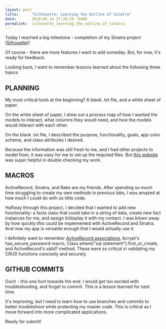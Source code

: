 ```yaml
---
layout: post
title:      "Silhouette: Learning the Outline of Sinatra"
date:       2019-05-14 17:28:19 -0400
permalink:  silhouette_learning_the_outline_of_sinatra
---
```



Today I reached a big milestone - completion of my Sinatra project (<a href="https://github.com/mackenzie-km/silhouette">Silhouette</a>)!

Of course - there are more features I want to add someday. But, for now, it's ready for feedback.

Looking back, I want to remember lessons learned about the following three topics:


## PLANNING
My most critical tools at the beginning? A blank .txt file, and a white sheet of paper.

On the white sheet of paper, I drew out a process map of how I wanted the models to interact, what columns they would need, and how the models would interact with each other. 

On the blank .txt file, I described the purpose, functionality, goals, app color scheme, and class attributes I desired. 

Because the information was still fresh to me, and I had other projects to model from, it was easy for me to set up the required files. But <a href="https://flatironschool.com/blog/how-to-build-a-sinatra-web-app-in-10-steps/">this website</a> was super helpful in double checking my work. 


## MACROS
ActiveRecord, Sinatra, and Rake are my friends. After spending so much time struggling to create my own methods in previous labs, I was amazed at how much I could do with so little code. 

Halfway through this project, I decided that I wanted to add new functionality: a facts class that could take in a string of data, create new fact instances for me, and assign it/display it with my contact. I was blown away by how quickly this could be implemented with ActiveRecord and Sinatra. And now my app is versatile enough that I would actually use it.

I definitely want to remember <a href="https://guides.rubyonrails.org/association_basics.html">ActiveRecord associations</a>, bcrypt's has_secure_password macro,  Class.where("sql statement").first_or_create, and ActiveRecord's valid? method. These were so critical in validating my CRUD functions concisely and securely.

## GITHUB COMMITS
Ouch - this one hurt towards the end. I would get too excited with troubleshooting, and forget to commit. This is a lesson learned for next time. 

It's improving, but I need to learn how to use branches and commits to better troubleshoot while protecting my master code. This is critical as I move forward into more complicated applications.


Ready for submit!


